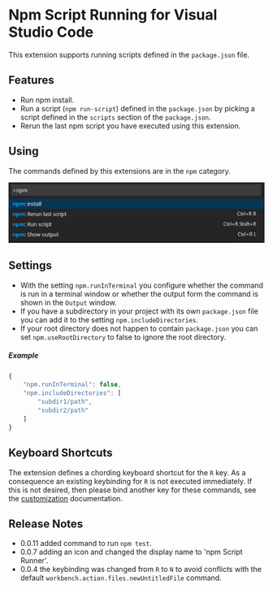 # Npm Script Running for Visual Studio Code

This extension supports running scripts defined in the `package.json` file.

## Features
- Run npm install.
- Run a script (`npm run-script`) defined in the `package.json` by picking a script
defined in the `scripts` section of the `package.json`.
- Rerun the last npm script you have executed using this extension.

## Using

The commands defined by this extensions are in the `npm` category.

![command palette](images/cmds.png)

## Settings

- With the setting `npm.runInTerminal` you configure whether the command is run
in a terminal window or whether the output form the command is shown in the `Output` window.
- If you have a subdirectory in your project with its own `package.json` file you can add it to the setting `npm.includeDirectories`.
- If your root directory does not happen to contain `package.json` you can set `npm.useRootDirectory` to false to ignore the root directory.

##### Example
```javascript
{
	"npm.runInTerminal": false,
	"npm.includeDirectories": [
		"subdir1/path",
		"subdir2/path"
	]
}
```

## Keyboard Shortcuts

The extension defines a chording keyboard shortcut for the `R` key. As a consequence an existing keybinding for `R` is not executed immediately. If this is not desired, then please bind another key for these commands, see the [customization](https://code.visualstudio.com/docs/customization/keybindings) documentation.

## Release Notes

- 0.0.11 added command to run `npm test`.
- 0.0.7 adding an icon and changed the display name to 'npm Script Runner'.
- 0.0.4 the keybinding was changed from `R` to `N` to avoid conflicts with the default `workbench.action.files.newUntitledFile` command.
